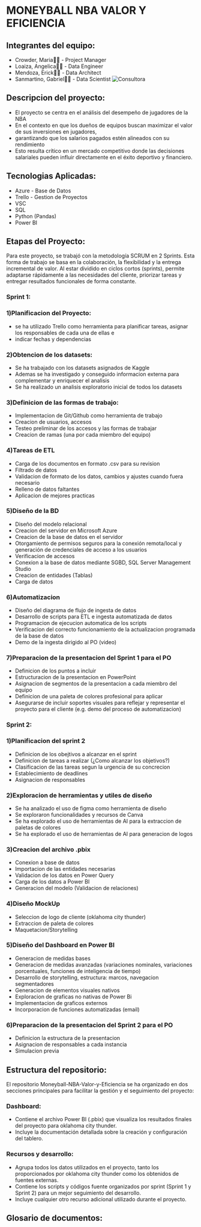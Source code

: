 # MONEYBALL NBA VALOR Y EFICIENCIA

## Integrantes del equipo: 
- Crowder, Maria👩‍💼 - Project Manager 
- Loaiza, Angelica👩‍💼 - Data Engineer
- Mendoza, Erick👨‍💼 - Data Architect
- Sanmartino, Gabriel👨‍💼 - Data Scientist
![Consultora](https://github.com/user-attachments/assets/0c7091bc-4b1c-406a-8313-dfd8da292b46)

## Descripcion del proyecto:

- El proyecto se centra en el análisis del desempeño de jugadores de la NBA
- En el contexto en que los dueños de equipos buscan maximizar el valor de sus inversiones en jugadores, 
- garantizando que los salarios pagados estén alineados con su rendimiento
- Esto resulta crítico en un mercado competitivo donde las decisiones salariales pueden influir directamente en el éxito deportivo y financiero.

## Tecnologias Aplicadas:

- Azure - Base de Datos
- Trello - Gestion de Proyectos
- VSC
- SQL
- Python (Pandas)
- Power BI


## Etapas del Proyecto:

Para este proyecto, se trabajó con la metodología SCRUM en 2 Sprints.
Esta forma de trabajo se basa en la colaboración, la flexibilidad y la entrega incremental de valor. 
Al estar dividido en ciclos cortos  (sprints), permite adaptarse rápidamente a las necesidades del cliente, priorizar tareas y entregar resultados funcionales de forma constante.

### **Sprint 1:**

### 1)Planificacion del Proyecto: 
- se ha utilizado Trello como herramienta para planificar tareas, asignar los responsables de cada una de ellas e
- indicar fechas y dependencias

### 2)Obtencion de los datasets:
- Se ha trabajado con los datasets asignados de Kaggle
- Ademas se ha investigado y conseguido informacion externa para complementar y enriquecer el analisis
- Se ha realizado un analisis exploratorio inicial de todos los datasets

### 3)Definicion de las formas de trabajo:
- Implementacion de Git/Github como herramienta de trabajo
- Creacion de usuarios, accesos
- Testeo preliminar de los accesos y las formas de trabajar
- Creacion de ramas (una por cada miembro del equipo)

### 4)Tareas de ETL
- Carga de los documentos en formato .csv para su revision
- Filtrado de datos
- Validacion de formato de los datos, cambios y ajustes cuando fuera necesario
- Relleno de datos faltantes
- Aplicacion de mejores practicas

### 5)Diseño de la BD
- Diseño del modelo relacional
- Creacion del servidor en Microsoft Azure
- Creacion de la base de datos en el servidor
- Otorgamiento de permisos seguros para la conexión remota/local y generación de credenciales de acceso a los usuarios
- Verificacion de accesos
- Conexion a la base de datos mediante SGBD, SQL Server Management Studio
- Creacion de entidades (Tablas)
- Carga de datos

### 6)Automatizacion
- Diseño del diagrama de flujo de ingesta de datos
- Desarrollo de scripts para ETL e ingesta automatizada de datos
- Programacion de ejecucion automatica de los scripts
- Verificacion del correcto funcionamiento de la actualizacion programada de la base de datos
- Demo de la ingesta dirigido al PO (video)

### 7)Preparacion de la presentacion del Sprint 1 para el PO
- Definicion de los puntos a incluir
- Estructuracion de la presentacion en PowerPoint
- Asignacion de segmentos de la presentacion a cada miembro del equipo
- Definicion de una paleta de colores profesional para aplicar
- Asegurarse de incluir soportes visuales para reflejar y representar el proyecto para el cliente (e.g. demo del proceso de automatizacion)

### **Sprint 2:**

### 1)Planificacion del sprint 2
- Definicion de los obejtivos a alcanzar en el sprint
- Definicion de tareas a realizar (¿Como alcanzar los objetivos?)
- Clasificacion de las tareas segun la urgencia de su concrecion
- Establecimiento de deadlines
- Asignacion de responsables

### 2)Exploracion de herramientas y utiles de diseño
- Se ha analizado el uso de figma como herramienta de diseño
- Se exploraron funcionalidades y recursos de Canva
- Se ha explorado el uso de herramientas de AI para la extraccion de paletas de colores
- Se ha explorado el uso de herramientas de AI para generacion de logos

### 3)Creacion del archivo .pbix
- Conexion a base de datos
- Importacion de las entidades necesarias
- Validacion de los datos en Power Query
- Carga de los datos a Power BI
- Generacion del modelo (Validacion de relaciones)

### 4)Diseño MockUp
- Seleccion de logo de cliente (oklahoma city thunder)
- Extraccion de paleta de colores
- Maquetacion/Storytelling

### 5)Diseño del Dashboard en Power BI
- Generacion de medidas bases
- Generacion de medidas avanzadas (variaciones nominales, variaciones porcentuales, funciones de inteligencia de tiempo)
- Desarrollo de storytelling, estructura: marcos, navegacion segmentadores
- Generacion de elementos visuales nativos
- Exploracion de graficas no nativas de Power Bi
- Implementacion de graficos externos
- Incorporacion de funciones automatizadas (email)

### 6)Preparacion de la presentacion del Sprint 2 para el PO
- Definicion la estructura de la presentacion
- Asignacion de responsables a cada instancia
- Simulacion previa


## Estructura del repositorio:
El repositorio Moneyball-NBA-Valor-y-Eficiencia se ha organizado en dos secciones principales para facilitar la gestión y el seguimiento del proyecto:

###	Dashboard:
- Contiene el archivo Power BI (.pbix) que visualiza los resultados finales del proyecto para oklahoma city thunder.
- Incluye la documentación detallada sobre la creación y configuración del tablero.


###	Recursos y desarrollo:
- Agrupa todos los datos utilizados en el proyecto, tanto los proporcionados por oklahoma city thunder como los obtenidos de fuentes externas.
- Contiene los scripts y códigos fuente organizados por sprint (Sprint 1 y Sprint 2) para un mejor seguimiento del desarrollo.
- Incluye cualquier otro recurso adicional utilizado durante el proyecto.


## Glosario de documentos:



  

  


